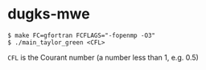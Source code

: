 # dugks-mwe

```
$ make FC=gfortran FCFLAGS="-fopenmp -O3"
$ ./main_taylor_green <CFL>
```

`CFL` is the Courant number (a number less than 1, e.g. 0.5)